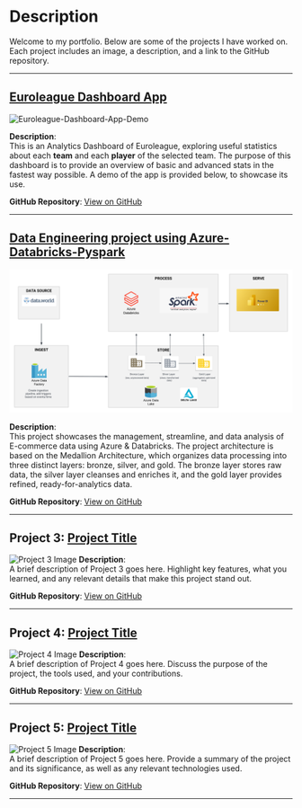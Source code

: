 # Description

Welcome to my portfolio. Below are some of the projects I have worked on. Each project includes an image, a description, and a link to the GitHub repository.

---

## [Euroleague Dashboard App](https://github.com/ThanasisKouras/Euroleague-dashboard-app)
![Euroleague-Dashboard-App-Demo](assets/img/euroleague-app-browsing.gif)

**Description**:  
This is an Analytics Dashboard of Euroleague, exploring useful statistics about each **team** and each **player** of the selected team. The purpose of this dashboard is to provide an overview of basic and advanced stats in the fastest way possible. A demo of the app is provided below, to showcase its use.

**GitHub Repository**: [View on GitHub](https://github.com/ThanasisKouras/Euroleague-dashboard-app)


---

## [Data Engineering project using Azure-Databricks-Pyspark](https://github.com/ThanasisKouras/E-Commerce-Data-Engineering-project-Azure-Databricks-Pyspark)
![Data Engineering project architecture image](assets/img/Architecture.png)

**Description**:  
This project showcases the management, streamline, and data analysis of E-commerce data using Azure & Databricks. The project architecture is based on the Medallion Architecture, which organizes data processing into three distinct layers: bronze, silver, and gold. The bronze layer stores raw data, the silver layer cleanses and enriches it, and the gold layer provides refined, ready-for-analytics data.

**GitHub Repository**: [View on GitHub](https://github.com/ThanasisKouras/E-Commerce-Data-Engineering-project-Azure-Databricks-Pyspark)


---

## Project 3: [Project Title](#)
![Project 3 Image](link-to-your-image-3.jpg)
**Description**:  
A brief description of Project 3 goes here. Highlight key features, what you learned, and any relevant details that make this project stand out.

**GitHub Repository**: [View on GitHub](https://github.com/yourusername/project3)

---

## Project 4: [Project Title](#)
![Project 4 Image](link-to-your-image-4.jpg)
**Description**:  
A brief description of Project 4 goes here. Discuss the purpose of the project, the tools used, and your contributions.

**GitHub Repository**: [View on GitHub](https://github.com/yourusername/project4)

---

## Project 5: [Project Title](#)
![Project 5 Image](link-to-your-image-5.jpg)
**Description**:  
A brief description of Project 5 goes here. Provide a summary of the project and its significance, as well as any relevant technologies used.

**GitHub Repository**: [View on GitHub](https://github.com/yourusername/project5)

---


